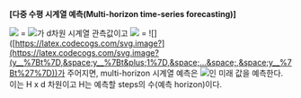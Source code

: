 **[다중 수평 시계열 예측(Multi-horizon time-series forecasting)]**


![](https://latex.codecogs.com/svg.image?y__{t:t'}) = ![](https://latex.codecogs.com/svg.image?(y__%7Bt%7D,&space;y__%7Bt&plus;1%7D,&space;...&space;,&space;y__%7Bt%27%7D))가 d차원 시계열 관측값이고 ![](https://latex.codecogs.com/svg.image?y__{t:t'}) = ![]([https://latex.codecogs.com/svg.image?](https://latex.codecogs.com/svg.image?(y__%7Bt%7D,&space;y__%7Bt&plus;1%7D,&space;...&space;,&space;y__%7Bt%27%7D))가 주어지면, multi-horizon 시계열 예측은 ![]([https://latex.codecogs.com/svg.image?\\hat{y}__{t'&plus;1:t'&plus;H}](https://latex.codecogs.com/svg.image?%5C%5Chat%7By%7D__%7Bt%27&plus;1:t%27&plus;H%7D))인 미래 값을 예측한다. 이는 H x d 차원이고 H는 예측할 steps의 수(예측 horizon)이다.
